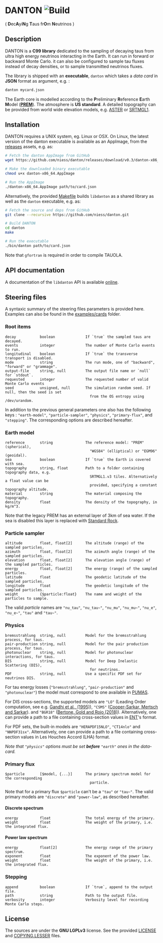 # DANTON ![Build](https://github.com/niess/danton/workflows/Build/badge.svg)
( **D**ec**A**yi**N**g **T**aus fr**O**m **N**eutrinos )

## Description
DANTON is a __C99 library__ dedicated to the sampling of decaying taus from
ultra high energy neutrinos interacting in the Earth. It can run in forward or
backward Monte Carlo. it can also be configured to sample tau fluxes instead of
decay densities, or to sample transmitted neutrinos fluxes.

The library is shipped with an __executable__, `danton` which takes a *data
card* in __JSON__ format as argument, e.g. :
```bash
danton mycard.json
```

The Earth core is modelled according to the **P**reliminary **R**eference
**E**arth **M**odel ([**PREM**][PREM]). The atmosphere is **US standard**. A
detailed topography can be provided from world wide elevation models, e.g.
[ASTER][ASTER] or [SRTMGL1][SRTMGL1].

[PREM]: https://www.sciencedirect.com/science/article/pii/0031920181900467
[ASTER]: https://lpdaac.usgs.gov/dataset_discovery/aster/aster_products_table/astgtm_v002
[SRTMGL1]: https://lpdaac.usgs.gov/dataset_discovery/measures/measures_products_table/srtmgl1_v003

## Installation
DANTON requires a UNIX system, eg. Linux or OSX. On Linux, the latest version of
the danton executable is available as an AppImage, from the
[releases](https://github.com/niess/danton/releases) assets, e.g. as:
```bash
# Fetch the danton AppImage from GitHub
wget https://github.com/niess/danton/releases/download/v0.3/danton-x86_64.AppImage

# Make the downloaded binary executable
chmod u+x danton-x86_64.AppImage

# Run the AppImage
./danton-x86_64.AppImage path/to/card.json
```

Alternatively, the provided [Makefile](Makefile) builds `libdanton` as a shared
library as well as the `danton` executable, e.g. as:
```bash
# Fetch the source and deps from GitHub
git clone --recursive https://github.com/niess/danton.git

# Build DANTON
cd danton
make

# Run the executable
./bin/danton path/to/card.json
```

Note that `gfortran` is required in order to compile TAUOLA.

## API documentation
A documentation of the `libdanton` API is available [online][API:docs].

[API:docs]: https://niess.github.io/danton-docs

## Steering files

A syntaxic summary of the steering files parameters is provided here. Examples
can also be found in the [examples/cards](examples/cards) folder.

### Root items
```
decay           boolean              If `true` the sampled taus are decayed.
events          integer              The number of Monte Carlo events to run.
longitudinal    boolean              If `true` the transverse transport is disabled.
mode            string               The run mode, one of "backward", "forward" or "grammage".
output-file     string, null         The output file name or `null` for `stdout`.
requested       integer              The requested number of valid Monte Carlo events
seed            unsigned, null       The simulation random seed. If null, then the seed is set
                                       from the OS entropy using /dev/urandom.
```

In addition to the previous general parameters one also has the following keys :
`"earth-model"`, `"particle-sampler"`, `"physics"`, `"primary-flux"`, and
`"stepping"`. The corresponding options are described hereafter.

### Earth model
```
reference       string               The reference model: "PREM" (spherical),
                                       "WGS84" (elliptical) or "EGM96" (geoidal).
sea             boolean              If `true` the Earth is covered with sea.
topography      string, float        Path to a folder containing topography data, e.g.
                                       SRTMGL1.v3 tiles. Alternatively a float value can be
                                       provided, specifying a constant topography altitude.
material        string               The material composing the topography.
density         float                The density of the topography, in kg/m^3.
```

Note that the legacy PREM has an external layer of 3km of sea water. If the sea
is disabled this layer is replaced with [Standard Rock][1].

[1]: http://pdg.lbl.gov/2017/AtomicNuclearProperties/HTML/standard_rock.html

### Particle sampler
```
altitude        float, float[2]      The altitude (range) of the sampled particles.
azimuth         float, float[2]      The azimuth angle (range) of the sampled particles.
elevation       float, float[2]      The elevation angle (range) of the sampled particles.
energy          float, float[2]      The energy (range) of the sampled particles.
latitude        float                The geodetic latitude of the sampled particles.
longitude       float                The geodetic longitude of the sampled particles.
weight          {$particle:float}    The name and weight of the particles to sample.
```

The valid *particle* names are `"nu_tau"`, `"nu_tau~"`, `"nu_mu"`, `"nu_mu~"`,
`"nu_e"`, `"nu_e~"`, `"tau"` and `"tau~"`.

### Physics
```
bremsstrahlung  string, null         Model for the bremsstrahlung process, for taus.
pair-production string, null         Model for the pair production process, for taus.
photonuclear    string, null         Model for photonuclear interactions, for taus.
DIS             string, null         Model for Deep Inelastic Scattering (DIS),
                                       for neutrinos.
PDF             string, null         Use a specific PDF set for neutrinos DIS.
```

For tau energy losses (`"bremsstrahlung"`, `"pair-production"` and
`"photonuclear"`) the model must correspond to one available in
[PUMAS](https://pumas.readthedocs.io/en/latest/api/#HEAD/type/pumas_physics_settings).

For DIS cross-sections, the supported models are `"LO"` (Leading Order
computation, see e.g. [Gandhi et al.,
(1995)](https://arxiv.org/abs/hep-ph/9512364)), `"CSMS"` ([Cooper-Sarkar,
Mertsch and Sarkar](https://arxiv.org/abs/1106.3723)).  and  `"BGR18"`
([Bertone, Gold and Rojo (2018)](https://arxiv.org/abs/1808.02034)).
Alternatively, one can provide a path to a file containing cross-section values
in [ENT](https://github.com/niess/ent)'s format.

For PDF sets, the built-in models are `"HERAPDF15NLO"`, `"CT14nlo"` and
`"NNPDF31sx"`.  Alternatively, one can provide a path to a file containing
cross-section values in Les Houches Accord (LHA) format.


_Note that `"physics"` options must be set **before** `"earth"` ones in the
data-card._

### Primary flux
```
$particle       [$model, {...}]      The primary spectrum model for the corresponding
                                       particle.
```

Note that for a primary flux `$particle` can't be a `"tau"` or `"tau~"`. The
valid primary models are `"discrete"` and `"power-law"`, as described hereafter.

#### Discrete spectrum
```
energy          float                The total energy of the primary.
weight          float                The weight of the primary, i.e. the integrated flux.
```

#### Power law spectrum
```
energy          float[2]             The energy range of the primary spectrum.
exponent        float                The exponent of the power law.
weight          float                The weight of the primary, i.e. the integrated flux.
```

### Stepping
```
append          boolean              If `true`, append to the output file.
path            string               Path to the output file.
verbosity       integer              Verbosity level for recording Monte Carlo steps.
```

## License
The sources are under the **GNU LGPLv3** license. See the provided
[LICENSE](LICENSE) and [COPYING.LESSER](COPYING.LESSER) files.
